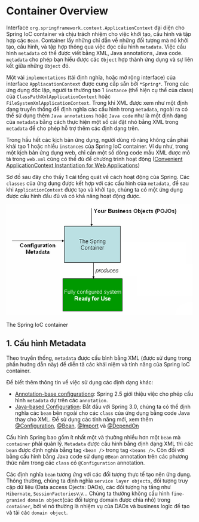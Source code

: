 # Container Overview

Interface `org.springframework.context.ApplicationContext` đại diện cho Spring IoC container và chịu trách nhiệm cho việc khởi tạo, cấu hình và tập hợp các `Bean`. Container lấy những chỉ dẫn về những đối tượng mà nó khởi tạo, cấu hình, và tập hợp thông qua việc đọc cấu hình `metadata`. Việc cấu hình `metadata` có thể được viết bằng XML, Java annotations, Java code. `metadata` cho phép bạn hiểu được các `Object` hợp thành ứng dụng và sự liên kết giữa những `Object` đó.

Một vài `implementations` (tái định nghĩa, hoặc mở rộng interface)  của interface `AppliacationContext` được cung cấp sẵn bởi `*Spring*`. Trong các ứng dụng độc lập, người ta thường tạo 1 `instance` (thể hiện cụ thể của class) của `ClassPathXmlApplicationContext` hoặc `FileSystemXmlApplicationContext`. Trong khi XML được xem như một định dạng truyền thống để định nghĩa các cấu hình trong `metadata`, ngoài ra có thể sử dụng thêm `Java annotations` hoặc `Java code` như là một định dạng của `metadata` bằng cách thực hiện một số cài đặt nhỏ bằng XML trong `metadata` để cho phép hỗ trợ thêm các định dạng trên.

Trong hầu hết các kịch bản ứng dụng, người dùng rõ ràng không cần phải khải tạo 1 hoặc nhiều `instances` của Spring IoC container. Ví dụ như, trong một kịch bản ứng dụng web, chỉ cần một số dòng code mẫu XML được mô tả trong `web.xml` cũng có thể đủ để chương trình hoạt động ([Convenient ApplicationContext Instantiation for Web Applications](https://docs.spring.io/spring-framework/docs/current/spring-framework-reference/core.html#context-create))

Sơ đồ sau đây cho thấy 1 cái tổng quát về cách hoạt động của Spring. Các `classes` của ứng dụng được kết hợp với các cấu hình của `metadata`, để sau khi `ApplicationContext` được tạo và khởi tạo, chúng ta có một ứng dụng được cấu hình đầu đủ và có khả năng hoạt động được.

![The Spring IoC container](../../imgs/container-magic.png)

The Spring IoC container

## 1. Cấu hình Metadata

Theo truyền thống, `metadata` được cấu bình bằng XML (được sử dụng trong phần hướng dẫn này) để diễn tả các khái niệm và tính năng của Spring IoC container.

Để biết thêm thông tin về việc sử dụng các định dạng khác:

 * [Annotation-base configurationg](https://docs.spring.io/spring-framework/docs/current/spring-framework-reference/core.html#beans-annotation-config): Spring 2.5 giới thiệu việc cho phép cấu hình `metadata` dự trên các `annotation`.
 * [Java-based Configuration](https://docs.spring.io/spring-framework/docs/current/spring-framework-reference/core.html#beans-java): Bắt đầu với Spring 3.0, chúng ta có thể định nghĩa các `bean` bên ngoài cho các `class` của ứng dụng bằng code Java thay cho XML. Để sử dụng các tính năng mới, xem thêm [@Configuration](https://docs.spring.io/spring-framework/docs/current/javadoc-api/org/springframework/context/annotation/Configuration.html), [@Bean](https://docs.spring.io/spring-framework/docs/current/javadoc-api/org/springframework/context/annotation/Bean.html), [@Import](https://docs.spring.io/spring-framework/docs/current/javadoc-api/org/springframework/context/annotation/Import.html) và [@DependOn](https://docs.spring.io/spring-framework/docs/current/javadoc-api/org/springframework/context/annotation/DependsOn.html)

 Cấu hình Spring bao gồm ít nhất một và thường nhiều hơn một `bean` mà `container` phải quản lý. `Metadata` được cấu hình bằng định dạng XML thì các `bean` được định nghĩa bằng tag `<bean />` trong tag `<beans />`. Còn đối với bằng cấu hình bằng Java code sử dụng `@Bean` annotation trên các phương thức nằm trong các `class` có `@Configuration` annotation.

 Các định nghĩa `bean` tương ứng với các đối tượng thực tế tạo nên ứng dụng. Thông thường, chúng ta định nghĩa `service layer objects`, đối tượng truy cập dữ liệu (Data access Ojects: DAOs), các đối tượng hạ tầng như `Hibernate`, `SessionFactories`v.v... Chúng ta thường không cấu hình `fine-granied domain object`(các đối tượng domain được chia nhỏ) trong `container`, bởi vì nó thường là nhiệm vụ của DAOs và business logic để tạo và tải các `domain object`.